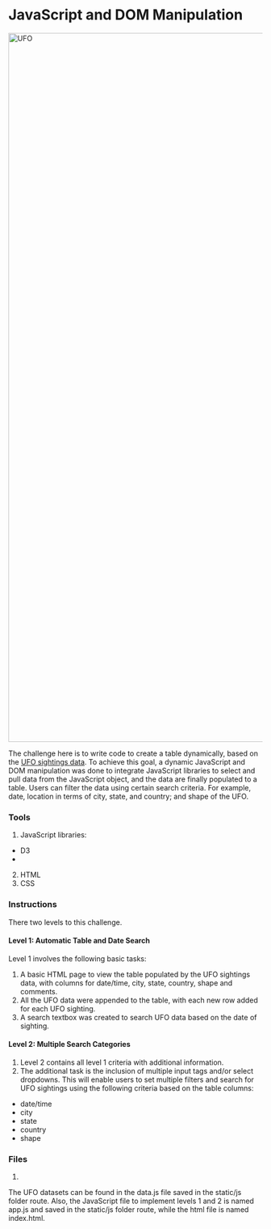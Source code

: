 # JavaScript and DOM Manipulation

<img width="1402" alt="UFO" src="https://user-images.githubusercontent.com/71471355/116989247-bcee4f00-ac8e-11eb-94fd-e8b4ab9a1ec5.png">

The challenge here is to write code to create a table dynamically, based on the [UFO sightings data](https://github.com/BunmiOlakanmi/JavaScript_and_DOM_Manipulation/blob/main/UFO-level-1-2/static/js/data.js). To achieve this goal, a dynamic JavaScript and DOM manipulation was done to integrate JavaScript libraries to select and pull data from the JavaScript object, and the data are finally populated to a table. Users can filter the data using certain search criteria. For example, date, location in terms of city, state, and country; and shape of the UFO.

### Tools
1. JavaScript libraries:
  - D3
  - 
2. HTML
3. CSS

### Instructions
There two levels to this challenge.

#### Level 1: Automatic Table and Date Search
Level 1 involves the following basic tasks:
1.  A basic HTML page to view the table populated by the UFO sightings data, with columns for date/time, city, state, country, shape and comments.
2.  All the UFO data were appended to the table, with each new row added for each UFO sighting.
3.  A search textbox was created to search UFO data based on the date of sighting.

#### Level 2: Multiple Search Categories
1. Level 2 contains all level 1 criteria with additional information. 
2. The additional task is the inclusion of multiple input tags and/or select dropdowns. This will enable users to set multiple filters and search for UFO sightings using the following criteria based on the table columns:
  - date/time
  - city
  - state
  - country
  - shape

### Files
1. 
The UFO datasets can be found in the data.js file saved in the static/js folder route. Also, the JavaScript file to implement levels 1 and 2 is named app.js and saved in the static/js folder route, while the html file is named index.html.   
